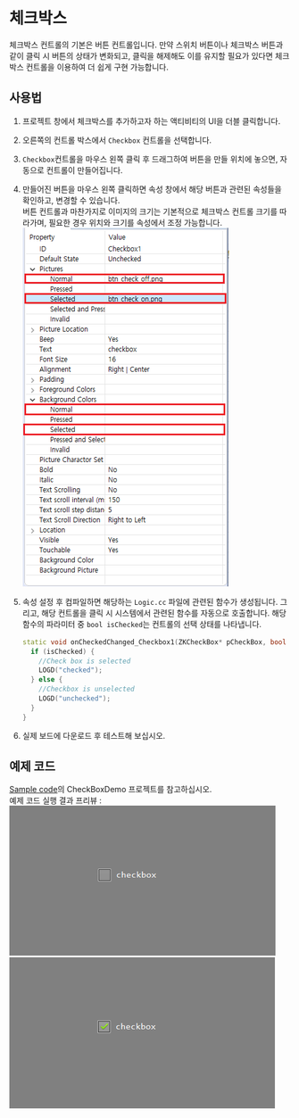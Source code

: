 # 체크박스
 체크박스 컨트롤의 기본은 버튼 컨트롤입니다. 만약 스위치 버튼이나 체크박스 버튼과 같이 클릭 시 버튼의 상태가 변화되고, 클릭을 해제해도 이를 유지할 필요가 있다면 체크박스 컨트롤을 이용하여 더 쉽게 구현 가능합니다. 

## 사용법
1. 프로젝트 창에서 체크박스를 추가하고자 하는 액티비티의 UI을 더블 클릭합니다.
   
2. 오른쪽의 컨트롤 박스에서 `Checkbox` 컨트롤을 선택합니다.
   
3. `Checkbox`컨트롤을 마우스 왼쪽 클릭 후 드래그하여 버튼을 만들 위치에 놓으면, 자동으로 컨트롤이 만들어집니다.
   
4. 만들어진 버튼을 마우스 왼쪽 클릭하면 속성 창에서 해당 버튼과 관련된 속성들을 확인하고, 변경할 수 있습니다.   
   버튼 컨트롤과 마찬가지로 이미지의 크기는 기본적으로 체크박스 컨트롤 크기를 따라가며, 필요한 경우 위치와 크기를 속성에서 조정 가능합니다.   
   ![](assets/checkbox/properties.png)   

5. 속성 설정 후 컴파일하면 해당하는 `Logic.cc` 파일에 관련된 함수가 생성됩니다. 그리고, 해당 컨트롤을 클릭 시 시스템에서 관련된 함수를 자동으로 호출합니다.
   해당 함수의 파라미터 중 `bool isChecked`는 컨트롤의 선택 상태를 나타냅니다.
   ```c++
   static void onCheckedChanged_Checkbox1(ZKCheckBox* pCheckBox, bool isChecked) {
     if (isChecked) {
       //Check box is selected
       LOGD("checked");
     } else {
       //Checkbox is unselected
       LOGD("unchecked");
     } 
   }
   ```

6. 실제 보드에 다운로드 후 테스트해 보십시오.


## 예제 코드
[Sample code](demo_download.md#demo_download)의 CheckBoxDemo 프로젝트를 참고하십시오.   
예제 코드 실행 결과 프리뷰 :   
![](assets/checkbox/example1.png)
![](assets/checkbox/example2.png)